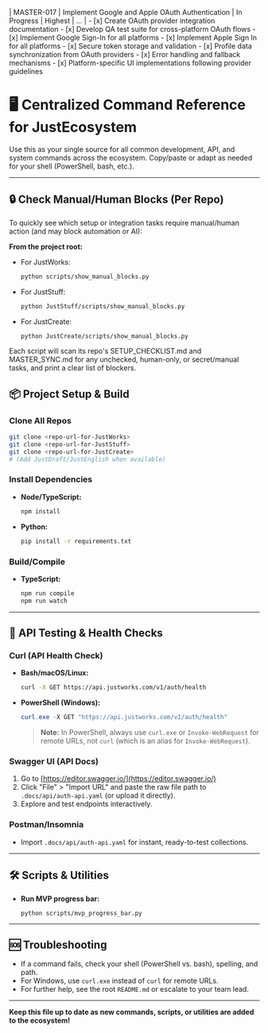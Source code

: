 | MASTER-017 | Implement Google and Apple OAuth Authentication | In Progress | Highest | ... |
    - [x] Create OAuth provider integration documentation
    - [x] Develop QA test suite for cross-platform OAuth flows
    - [x] Implement Google Sign-In for all platforms
    - [x] Implement Apple Sign In for all platforms
    - [x] Secure token storage and validation
    - [x] Profile data synchronization from OAuth providers
    - [x] Error handling and fallback mechanisms
    - [x] Platform-specific UI implementations following provider guidelines

# 🖥️ Centralized Command Reference for JustEcosystem

Use this as your single source for all common development, API, and system commands across the ecosystem. Copy/paste or adapt as needed for your shell (PowerShell, bash, etc.).

---

## 🔒 Check Manual/Human Blocks (Per Repo)

To quickly see which setup or integration tasks require manual/human action (and may block automation or AI):

**From the project root:**

- For JustWorks:
  ```bash
  python scripts/show_manual_blocks.py
  ```
- For JustStuff:
  ```bash
  python JustStuff/scripts/show_manual_blocks.py
  ```
- For JustCreate:
  ```bash
  python JustCreate/scripts/show_manual_blocks.py
  ```

Each script will scan its repo's SETUP_CHECKLIST.md and MASTER_SYNC.md for any unchecked, human-only, or secret/manual tasks, and print a clear list of blockers.

## 📦 Project Setup & Build

### Clone All Repos
```bash
git clone <repo-url-for-JustWorks>
git clone <repo-url-for-JustStuff>
git clone <repo-url-for-JustCreate>
# (Add JustDraft/JustEnglish when available)
```

### Install Dependencies
- **Node/TypeScript:**
  ```bash
  npm install
  ```
- **Python:**
  ```bash
  pip install -r requirements.txt
  ```

### Build/Compile
- **TypeScript:**
  ```bash
  npm run compile
  npm run watch
  ```

---

## 🚦 API Testing & Health Checks

### Curl (API Health Check)
- **Bash/macOS/Linux:**
  ```bash
  curl -X GET https://api.justworks.com/v1/auth/health
  ```
- **PowerShell (Windows):**
  ```powershell
  curl.exe -X GET "https://api.justworks.com/v1/auth/health"
  ```
  > **Note:** In PowerShell, always use `curl.exe` or `Invoke-WebRequest` for remote URLs, not `curl` (which is an alias for `Invoke-WebRequest`).

### Swagger UI (API Docs)
1. Go to [https://editor.swagger.io/](https://editor.swagger.io/)
2. Click "File" > "Import URL" and paste the raw file path to `.docs/api/auth-api.yaml` (or upload it directly).
3. Explore and test endpoints interactively.

### Postman/Insomnia
- Import `.docs/api/auth-api.yaml` for instant, ready-to-test collections.

---

## 🛠️ Scripts & Utilities
- **Run MVP progress bar:**
  ```
  python scripts/mvp_progress_bar.py
  ```

---

## 🆘 Troubleshooting
- If a command fails, check your shell (PowerShell vs. bash), spelling, and path.
- For Windows, use `curl.exe` instead of `curl` for remote URLs.
- For further help, see the root `README.md` or escalate to your team lead.

---

**Keep this file up to date as new commands, scripts, or utilities are added to the ecosystem!**
